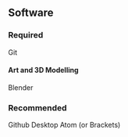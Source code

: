 ## Software

### Required
Git

#### Art and 3D Modelling
Blender

### Recommended
Github Desktop
Atom (or Brackets)
